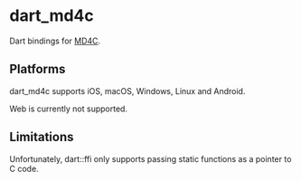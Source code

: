 # dart_md4c

Dart bindings for [MD4C](https://github.com/mity/md4c).

## Platforms

dart_md4c supports iOS, macOS, Windows, Linux and Android.

Web is currently not supported.

## Limitations

Unfortunately, dart::ffi only supports passing static functions as a pointer to C code.

